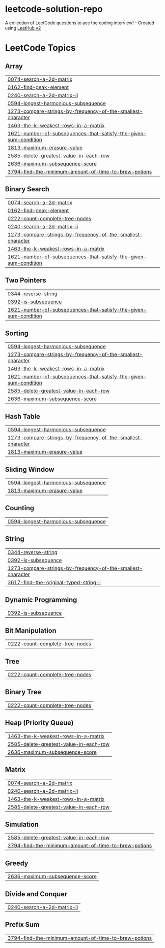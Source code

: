 # leetcode-solution-repo
A collection of LeetCode questions to ace the coding interview! - Created using [LeetHub v2](https://github.com/arunbhardwaj/LeetHub-2.0)

<!---LeetCode Topics Start-->
# LeetCode Topics
## Array
|  |
| ------- |
| [0074-search-a-2d-matrix](https://github.com/sachendrapatel4/leetcode-solution-repo/tree/master/0074-search-a-2d-matrix) |
| [0162-find-peak-element](https://github.com/sachendrapatel4/leetcode-solution-repo/tree/master/0162-find-peak-element) |
| [0240-search-a-2d-matrix-ii](https://github.com/sachendrapatel4/leetcode-solution-repo/tree/master/0240-search-a-2d-matrix-ii) |
| [0594-longest-harmonious-subsequence](https://github.com/sachendrapatel4/leetcode-solution-repo/tree/master/0594-longest-harmonious-subsequence) |
| [1273-compare-strings-by-frequency-of-the-smallest-character](https://github.com/sachendrapatel4/leetcode-solution-repo/tree/master/1273-compare-strings-by-frequency-of-the-smallest-character) |
| [1463-the-k-weakest-rows-in-a-matrix](https://github.com/sachendrapatel4/leetcode-solution-repo/tree/master/1463-the-k-weakest-rows-in-a-matrix) |
| [1621-number-of-subsequences-that-satisfy-the-given-sum-condition](https://github.com/sachendrapatel4/leetcode-solution-repo/tree/master/1621-number-of-subsequences-that-satisfy-the-given-sum-condition) |
| [1813-maximum-erasure-value](https://github.com/sachendrapatel4/leetcode-solution-repo/tree/master/1813-maximum-erasure-value) |
| [2585-delete-greatest-value-in-each-row](https://github.com/sachendrapatel4/leetcode-solution-repo/tree/master/2585-delete-greatest-value-in-each-row) |
| [2636-maximum-subsequence-score](https://github.com/sachendrapatel4/leetcode-solution-repo/tree/master/2636-maximum-subsequence-score) |
| [3794-find-the-minimum-amount-of-time-to-brew-potions](https://github.com/sachendrapatel4/leetcode-solution-repo/tree/master/3794-find-the-minimum-amount-of-time-to-brew-potions) |
## Binary Search
|  |
| ------- |
| [0074-search-a-2d-matrix](https://github.com/sachendrapatel4/leetcode-solution-repo/tree/master/0074-search-a-2d-matrix) |
| [0162-find-peak-element](https://github.com/sachendrapatel4/leetcode-solution-repo/tree/master/0162-find-peak-element) |
| [0222-count-complete-tree-nodes](https://github.com/sachendrapatel4/leetcode-solution-repo/tree/master/0222-count-complete-tree-nodes) |
| [0240-search-a-2d-matrix-ii](https://github.com/sachendrapatel4/leetcode-solution-repo/tree/master/0240-search-a-2d-matrix-ii) |
| [1273-compare-strings-by-frequency-of-the-smallest-character](https://github.com/sachendrapatel4/leetcode-solution-repo/tree/master/1273-compare-strings-by-frequency-of-the-smallest-character) |
| [1463-the-k-weakest-rows-in-a-matrix](https://github.com/sachendrapatel4/leetcode-solution-repo/tree/master/1463-the-k-weakest-rows-in-a-matrix) |
| [1621-number-of-subsequences-that-satisfy-the-given-sum-condition](https://github.com/sachendrapatel4/leetcode-solution-repo/tree/master/1621-number-of-subsequences-that-satisfy-the-given-sum-condition) |
## Two Pointers
|  |
| ------- |
| [0344-reverse-string](https://github.com/sachendrapatel4/leetcode-solution-repo/tree/master/0344-reverse-string) |
| [0392-is-subsequence](https://github.com/sachendrapatel4/leetcode-solution-repo/tree/master/0392-is-subsequence) |
| [1621-number-of-subsequences-that-satisfy-the-given-sum-condition](https://github.com/sachendrapatel4/leetcode-solution-repo/tree/master/1621-number-of-subsequences-that-satisfy-the-given-sum-condition) |
## Sorting
|  |
| ------- |
| [0594-longest-harmonious-subsequence](https://github.com/sachendrapatel4/leetcode-solution-repo/tree/master/0594-longest-harmonious-subsequence) |
| [1273-compare-strings-by-frequency-of-the-smallest-character](https://github.com/sachendrapatel4/leetcode-solution-repo/tree/master/1273-compare-strings-by-frequency-of-the-smallest-character) |
| [1463-the-k-weakest-rows-in-a-matrix](https://github.com/sachendrapatel4/leetcode-solution-repo/tree/master/1463-the-k-weakest-rows-in-a-matrix) |
| [1621-number-of-subsequences-that-satisfy-the-given-sum-condition](https://github.com/sachendrapatel4/leetcode-solution-repo/tree/master/1621-number-of-subsequences-that-satisfy-the-given-sum-condition) |
| [2585-delete-greatest-value-in-each-row](https://github.com/sachendrapatel4/leetcode-solution-repo/tree/master/2585-delete-greatest-value-in-each-row) |
| [2636-maximum-subsequence-score](https://github.com/sachendrapatel4/leetcode-solution-repo/tree/master/2636-maximum-subsequence-score) |
## Hash Table
|  |
| ------- |
| [0594-longest-harmonious-subsequence](https://github.com/sachendrapatel4/leetcode-solution-repo/tree/master/0594-longest-harmonious-subsequence) |
| [1273-compare-strings-by-frequency-of-the-smallest-character](https://github.com/sachendrapatel4/leetcode-solution-repo/tree/master/1273-compare-strings-by-frequency-of-the-smallest-character) |
| [1813-maximum-erasure-value](https://github.com/sachendrapatel4/leetcode-solution-repo/tree/master/1813-maximum-erasure-value) |
## Sliding Window
|  |
| ------- |
| [0594-longest-harmonious-subsequence](https://github.com/sachendrapatel4/leetcode-solution-repo/tree/master/0594-longest-harmonious-subsequence) |
| [1813-maximum-erasure-value](https://github.com/sachendrapatel4/leetcode-solution-repo/tree/master/1813-maximum-erasure-value) |
## Counting
|  |
| ------- |
| [0594-longest-harmonious-subsequence](https://github.com/sachendrapatel4/leetcode-solution-repo/tree/master/0594-longest-harmonious-subsequence) |
## String
|  |
| ------- |
| [0344-reverse-string](https://github.com/sachendrapatel4/leetcode-solution-repo/tree/master/0344-reverse-string) |
| [0392-is-subsequence](https://github.com/sachendrapatel4/leetcode-solution-repo/tree/master/0392-is-subsequence) |
| [1273-compare-strings-by-frequency-of-the-smallest-character](https://github.com/sachendrapatel4/leetcode-solution-repo/tree/master/1273-compare-strings-by-frequency-of-the-smallest-character) |
| [3617-find-the-original-typed-string-i](https://github.com/sachendrapatel4/leetcode-solution-repo/tree/master/3617-find-the-original-typed-string-i) |
## Dynamic Programming
|  |
| ------- |
| [0392-is-subsequence](https://github.com/sachendrapatel4/leetcode-solution-repo/tree/master/0392-is-subsequence) |
## Bit Manipulation
|  |
| ------- |
| [0222-count-complete-tree-nodes](https://github.com/sachendrapatel4/leetcode-solution-repo/tree/master/0222-count-complete-tree-nodes) |
## Tree
|  |
| ------- |
| [0222-count-complete-tree-nodes](https://github.com/sachendrapatel4/leetcode-solution-repo/tree/master/0222-count-complete-tree-nodes) |
## Binary Tree
|  |
| ------- |
| [0222-count-complete-tree-nodes](https://github.com/sachendrapatel4/leetcode-solution-repo/tree/master/0222-count-complete-tree-nodes) |
## Heap (Priority Queue)
|  |
| ------- |
| [1463-the-k-weakest-rows-in-a-matrix](https://github.com/sachendrapatel4/leetcode-solution-repo/tree/master/1463-the-k-weakest-rows-in-a-matrix) |
| [2585-delete-greatest-value-in-each-row](https://github.com/sachendrapatel4/leetcode-solution-repo/tree/master/2585-delete-greatest-value-in-each-row) |
| [2636-maximum-subsequence-score](https://github.com/sachendrapatel4/leetcode-solution-repo/tree/master/2636-maximum-subsequence-score) |
## Matrix
|  |
| ------- |
| [0074-search-a-2d-matrix](https://github.com/sachendrapatel4/leetcode-solution-repo/tree/master/0074-search-a-2d-matrix) |
| [0240-search-a-2d-matrix-ii](https://github.com/sachendrapatel4/leetcode-solution-repo/tree/master/0240-search-a-2d-matrix-ii) |
| [1463-the-k-weakest-rows-in-a-matrix](https://github.com/sachendrapatel4/leetcode-solution-repo/tree/master/1463-the-k-weakest-rows-in-a-matrix) |
| [2585-delete-greatest-value-in-each-row](https://github.com/sachendrapatel4/leetcode-solution-repo/tree/master/2585-delete-greatest-value-in-each-row) |
## Simulation
|  |
| ------- |
| [2585-delete-greatest-value-in-each-row](https://github.com/sachendrapatel4/leetcode-solution-repo/tree/master/2585-delete-greatest-value-in-each-row) |
| [3794-find-the-minimum-amount-of-time-to-brew-potions](https://github.com/sachendrapatel4/leetcode-solution-repo/tree/master/3794-find-the-minimum-amount-of-time-to-brew-potions) |
## Greedy
|  |
| ------- |
| [2636-maximum-subsequence-score](https://github.com/sachendrapatel4/leetcode-solution-repo/tree/master/2636-maximum-subsequence-score) |
## Divide and Conquer
|  |
| ------- |
| [0240-search-a-2d-matrix-ii](https://github.com/sachendrapatel4/leetcode-solution-repo/tree/master/0240-search-a-2d-matrix-ii) |
## Prefix Sum
|  |
| ------- |
| [3794-find-the-minimum-amount-of-time-to-brew-potions](https://github.com/sachendrapatel4/leetcode-solution-repo/tree/master/3794-find-the-minimum-amount-of-time-to-brew-potions) |
<!---LeetCode Topics End-->